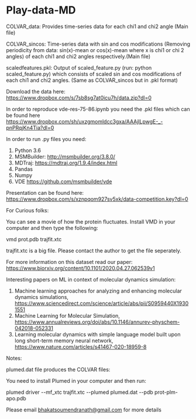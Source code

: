 # Play-data-MD
COLVAR_data: Provides time-series data for each chi1 and chi2 angle  (Main file)

COLVAR_sincos: Time-series data with sin and cos modifications (Removing periodicity from data: sin(x)-mean or cos(x)-mean where x is chi1 or chi 2 angles) of each chi1 and chi2 angles respectively.(Main file)

scaledfeatures.pkl: Output of scaled_feature.py (run: python scaled_feature.py) which consists of scaled sin and cos modifications of each chi1 and chi2 angles. (Same as COLVAR_sincos but in .pkl format)

Download the data here: https://www.dropbox.com/s/7sb8sg7at0icu7h/data.zip?dl=0

In order to reproduce vde-res-75-86.ipynb you need the .pkl files which can be found here https://www.dropbox.com/sh/uxzgmomldcc3gxa/AAAjlLpwgE-_-pnPRqjKn4Tia?dl=0

In order to run .py files you need:

1. Python 3.6
2. MSMBuilder: http://msmbuilder.org/3.8.0/
3. MDTraj: https://mdtraj.org/1.9.4/index.html 
4. Pandas
5. Numpy
6. VDE https://github.com/msmbuilder/vde 

Presentation can be found here: https://www.dropbox.com/s/xznpqom927sv5xk/data-competition.key?dl=0 

For Curious folks:

You can see a movie of how the protein fluctuates. Install VMD in your computer and then type the following:

vmd prot.pdb trajfit.xtc 

trajfit.xtc is a big file. Please contact the author to get the file seperately.

For more information on this dataset read our paper:
https://www.biorxiv.org/content/10.1101/2020.04.27.062539v1

Interesting papers on ML in context of molecular dynamics simulation:
1. Machine learning approaches for analyzing and enhancing molecular dynamics simulations, https://www.sciencedirect.com/science/article/abs/pii/S0959440X19301551
2. Machine Learning for Molecular Simulation, https://www.annualreviews.org/doi/abs/10.1146/annurev-physchem-042018-052331
3. Learning molecular dynamics with simple language model built upon long short-term memory neural network, https://www.nature.com/articles/s41467-020-18959-8

 
 Notes:
 
 plumed.dat file produces the COLVAR files:

You need to install Plumed in your computer and then run: 

plumed driver --mf_xtc trajfit.xtc --plumed plumed.dat --pdb prot-plm-apo.pdb

Please email bhakatsoumendranath@gmail.com for more details

